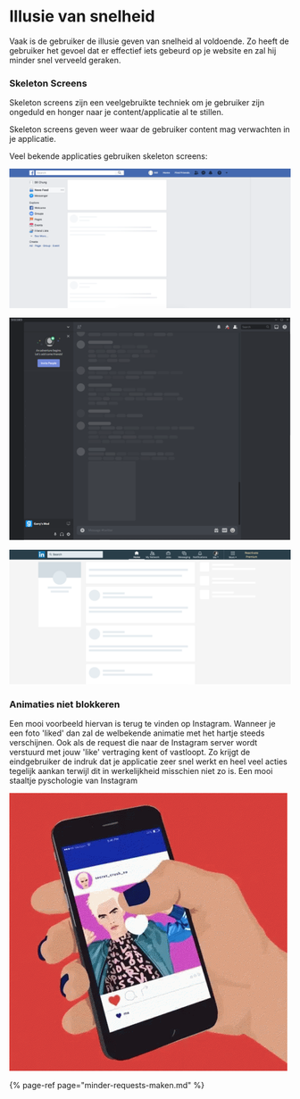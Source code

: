 # Illusie van snelheid

Vaak is de gebruiker de illusie geven van snelheid al voldoende. Zo heeft de gebruiker het gevoel dat er effectief iets gebeurd op je website en zal hij minder snel verveeld geraken.

### Skeleton Screens

Skeleton screens zijn een veelgebruikte techniek om je gebruiker zijn ongeduld en honger naar je content/applicatie al te stillen.

Skeleton screens geven weer waar de gebruiker content mag verwachten in je applicatie.

Veel bekende applicaties gebruiken skeleton screens:

![Skeleton Screens op Facebook](../.gitbook/assets/image%20%287%29.png)

![Skeleton Screens op Discord](../.gitbook/assets/image%20%288%29.png)

![Skeleton Screens op LinkedIn](../.gitbook/assets/image%20%289%29.png)

### Animaties niet blokkeren

Een mooi voorbeeld hiervan is terug te vinden op Instagram. Wanneer je een foto 'liked' dan zal de welbekende animatie met het hartje steeds verschijnen. Ook als de request die naar de Instagram server wordt verstuurd met jouw 'like' vertraging kent of vastloopt. Zo krijgt de eindgebruiker de indruk dat je applicatie zeer snel werkt en heel veel acties tegelijk aankan terwijl dit in werkelijkheid misschien niet zo is. Een mooi staaltje pyschologie van Instagram

![De animatie die bij het &apos;liken&apos; van een foto op Instagram hoort](../.gitbook/assets/image%20%286%29.png)

{% page-ref page="minder-requests-maken.md" %}



